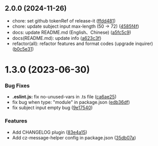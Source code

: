 

## 2.0.0 (2024-11-26)

* chore: set github tokenRef of release-it ([ffdd481](https://github.com/linpengteng/cz-message-helper/commit/ffdd481))
* chore: update subject input max-length (50 -> 72) ([4585f4f](https://github.com/linpengteng/cz-message-helper/commit/4585f4f))
* docs: update README.md (English、Chinese) ([a5fc5c9](https://github.com/linpengteng/cz-message-helper/commit/a5fc5c9))
* docs(README.md): update info ([a623c3f](https://github.com/linpengteng/cz-message-helper/commit/a623c3f))
* refactor(all): refactor features and format codes (upgrade inquirer) ([b0c5e31](https://github.com/linpengteng/cz-message-helper/commit/b0c5e31))


# 1.3.0 (2023-06-30)


### Bug Fixes

* **.eslint.js:** fix no-unused-vars in .ts file ([ca6ae25](https://github.com/linpengteng/cz-message-helper/commit/ca6ae25d4c7878bf23027072b6e38c41f129b8e0))
* fix bug when type: "module" in package.json ([edb36df](https://github.com/linpengteng/cz-message-helper/commit/edb36df3381e0fbeb3ba642cedf0dd31fdc6adfb))
* fix subject input empty bug ([9e17540](https://github.com/linpengteng/cz-message-helper/commit/9e17540edf91288da38dd9f48dcfd2cdffe06940))


### Features

* Add CHANGELOG plugin ([83e4a15](https://github.com/linpengteng/cz-message-helper/commit/83e4a151340a6f4422e25231e712022cb6d40806))
* Add cz-message-helper config in package.json ([35db07a](https://github.com/linpengteng/cz-message-helper/commit/35db07aa4a013ca5f02980786bf5d1b5df94d4b9))